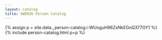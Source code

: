 ```yaml
---
layout: catalog
title: SWERIK Person Catalog
---
```

{% assign p = site.data._person-catalog.i-WUoguH96ZxNkEGnQ377GY1 %}
{% include person-catalog.html p=p %}

